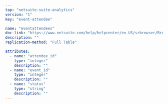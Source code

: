 ```yaml
---
tap: "netsuite-suite-analytics"
version: "1"
key: "event-attendee"

name: "eventattendees"
doc-link: "https://www.netsuite.com/help/helpcenter/en_US/srbrowser/Browser2020_1/odbc/record/eventattendees.html"
description: ""
replication-method: "Full Table"

attributes:
  - name: "attendee_id"
    type: "integer"
    description: ""
  - name: "event_id"
    type: "integer"
    description: ""
  - name: "status"
    type: "string"
    description: ""
---
```

